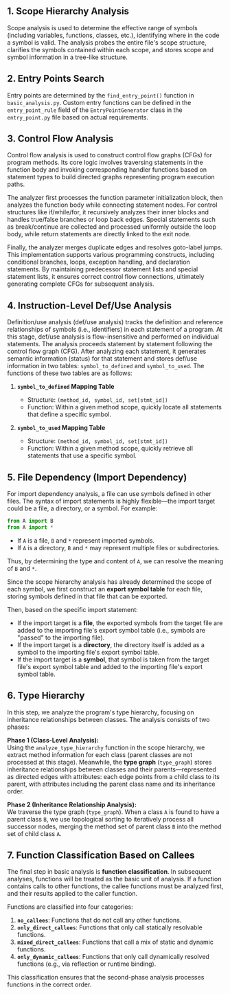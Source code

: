 ## 1. Scope Hierarchy Analysis

Scope analysis is used to determine the effective range of symbols (including variables, functions, classes, etc.), identifying where in the code a symbol is valid. The analysis probes the entire file's scope structure, clarifies the symbols contained within each scope, and stores scope and symbol information in a tree-like structure.

## 2. Entry Points Search

Entry points are determined by the `find_entry_point()` function in `basic_analysis.py`. Custom entry functions can be defined in the `entry_point_rule` field of the `EntryPointGenerator` class in the `entry_point.py` file based on actual requirements.

## 3. Control Flow Analysis

Control flow analysis is used to construct control flow graphs (CFGs) for program methods. Its core logic involves traversing statements in the function body and invoking corresponding handler functions based on statement types to build directed graphs representing program execution paths.  

The analyzer first processes the function parameter initialization block, then analyzes the function body while connecting statement nodes. For control structures like if/while/for, it recursively analyzes their inner blocks and handles true/false branches or loop back edges. Special statements such as break/continue are collected and processed uniformly outside the loop body, while return statements are directly linked to the exit node.  

Finally, the analyzer merges duplicate edges and resolves goto-label jumps. This implementation supports various programming constructs, including conditional branches, loops, exception handling, and declaration statements. By maintaining predecessor statement lists and special statement lists, it ensures correct control flow connections, ultimately generating complete CFGs for subsequent analysis.

## 4. Instruction-Level Def/Use Analysis

Definition/use analysis (def/use analysis) tracks the definition and reference relationships of symbols (i.e., identifiers) in each statement of a program. At this stage, def/use analysis is flow-insensitive and performed on individual statements. The analysis proceeds statement by statement following the control flow graph (CFG). After analyzing each statement, it generates semantic information (status) for that statement and stores def/use information in two tables: `symbol_to_defined` and `symbol_to_used`. The functions of these two tables are as follows:

1. **`symbol_to_defined` Mapping Table**  
   - Structure: `(method_id, symbol_id, set[stmt_id])`  
   - Function: Within a given method scope, quickly locate all statements that define a specific symbol.

2. **`symbol_to_used` Mapping Table**  
   - Structure: `(method_id, symbol_id, set[stmt_id])`  
   - Function: Within a given method scope, quickly retrieve all statements that use a specific symbol.

## 5. File Dependency (Import Dependency)

For import dependency analysis, a file can use symbols defined in other files. The syntax of import statements is highly flexible—the import target could be a file, a directory, or a symbol. For example:

```python
from A import B  
from A import *  
```

- If `A` is a file, `B` and `*` represent imported symbols.  
- If `A` is a directory, `B` and `*` may represent multiple files or subdirectories.  

Thus, by determining the type and content of `A`, we can resolve the meaning of `B` and `*`.  

Since the scope hierarchy analysis has already determined the scope of each symbol, we first construct an **export symbol table** for each file, storing symbols defined in that file that can be exported.  

Then, based on the specific import statement:  
- If the import target is a **file**, the exported symbols from the target file are added to the importing file's export symbol table (i.e., symbols are "passed" to the importing file).  
- If the import target is a **directory**, the directory itself is added as a symbol to the importing file's export symbol table.  
- If the import target is a **symbol**, that symbol is taken from the target file's export symbol table and added to the importing file's export symbol table.  

## 6. Type Hierarchy

In this step, we analyze the program's type hierarchy, focusing on inheritance relationships between classes. The analysis consists of two phases:  

**Phase 1 (Class-Level Analysis):**  
Using the `analyze_type_hierarchy` function in the scope hierarchy, we extract method information for each class (parent classes are not processed at this stage). Meanwhile, the **type graph** (`type_graph`) stores inheritance relationships between classes and their parents—represented as directed edges with attributes: each edge points from a child class to its parent, with attributes including the parent class name and its inheritance order.  

**Phase 2 (Inheritance Relationship Analysis):**  
We traverse the type graph (`type_graph`). When a class `A` is found to have a parent class `B`, we use topological sorting to iteratively process all successor nodes, merging the method set of parent class `B` into the method set of child class `A`.  

## 7. Function Classification Based on Callees

The final step in basic analysis is **function classification**. In subsequent analyses, functions will be treated as the basic unit of analysis. If a function contains calls to other functions, the callee functions must be analyzed first, and their results applied to the caller function.  

Functions are classified into four categories:  
1. **`no_callees`**: Functions that do not call any other functions.  
2. **`only_direct_callees`**: Functions that only call statically resolvable functions.  
3. **`mixed_direct_callees`**: Functions that call a mix of static and dynamic functions.  
4. **`only_dynamic_callees`**: Functions that only call dynamically resolved functions (e.g., via reflection or runtime binding).  

This classification ensures that the second-phase analysis processes functions in the correct order.  
